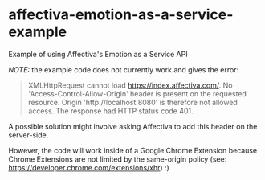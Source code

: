 # affectiva-emotion-as-a-service-example
Example of using Affectiva's Emotion as a Service API

*NOTE:* the example code does not currently work and gives the error: 

> XMLHttpRequest cannot load https://index.affectiva.com/. No 'Access-Control-Allow-Origin' header is present on the requested resource. Origin 'http://localhost:8080' is therefore not allowed access. The response had HTTP status code 401.

A possible solution might involve asking Affectiva to add this header on the server-side.

However, the code will work inside of a Google Chrome Extension because Chrome Extensions are not limited by the same-origin policy (see: https://developer.chrome.com/extensions/xhr) :)
